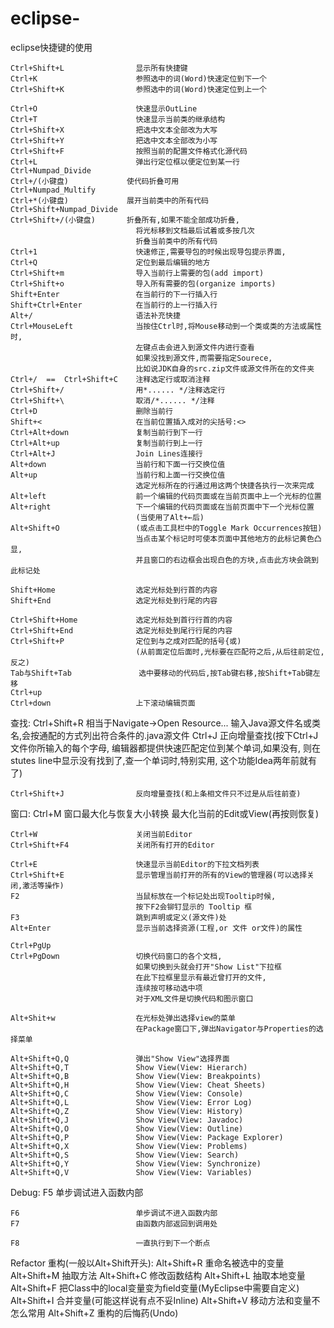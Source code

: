 # eclipse-
eclipse快捷键的使用


	Ctrl+Shift+L				显示所有快捷键
	Ctrl+K						参照选中的词(Word)快速定位到下一个
	Ctrl+Shift+K				参照选中的词(Word)快速定位到上一个
	
	Ctrl+O						快速显示OutLine 
	Ctrl+T						快速显示当前类的继承结构
	Ctrl+Shift+X				把选中文本全部改为大写
	Ctrl+Shift+Y				把选中文本全部改为小写
	Ctrl+Shift+F				按照当前的配置文件格式化源代码
	Ctrl+L						弹出行定位框以便定位到某一行
	Ctrl+Numpad_Divide
	Ctrl+/(小键盘)				使代码折叠可用
	Ctrl+Numpad_Multify
	Ctrl+*(小键盘)				展开当前类中的所有代码
	Ctrl+Shift+Numpad_Divide
	Ctrl+Shift+/(小键盘)		折叠所有,如果不能全部成功折叠,
								将光标移到文档最后试着或多按几次
								折叠当前类中的所有代码
	Ctrl+1						快速修正,需要导包的时候出现导包提示界面,
	Ctrl+Q						定位到最后编辑的地方
	Ctrl+Shift+m				导入当前行上需要的包(add import)
	Ctrl+Shift+o				导入所有需要的包(organize imports)
	Shift+Enter					在当前行的下一行插入行
	Shift+Ctrl+Enter			在当前行的上一行插入行
	Alt+/						语法补充快捷
	Ctrl+MouseLeft				当按住Ctrl时,将Mouse移动到一个类或类的方法或属性时,
								左键点击会进入到源文件内进行查看
								如果没找到源文件,而需要指定Sourece,
								比如说JDK自身的src.zip文件或源文件所在的文件夹
	Ctrl+/	==	Ctrl+Shift+C	注释选定行或取消注释
	Ctrl+Shift+/				用*...... */注释选定行
	Ctrl+Shift+\				取消/*...... */注释
	Ctrl+D						删除当前行
	Shift+<						在当前位置插入成对的尖括号:<>
	Ctrl+Alt+down				复制当前行到下一行 
	Ctrl+Alt+up					复制当前行到上一行
	Ctrl+Alt+J					Join Lines连接行
	Alt+down					当前行和下面一行交换位值 
	Alt+up						当前行和上面一行交换位值 
								选定光标所在的行通过用这两个快捷各执行一次来完成
	Alt+left					前一个编辑的代码页面或在当前页面中上一个光标的位置 
	Alt+right					下一个编辑的代码页面或在当前页面中下一个光标位置
								(当使用了Alt+←后)
	Alt+Shift+O					(或点击工具栏中的Toggle Mark Occurrences按钮)
								当点击某个标记时可使本页面中其他地方的此标记黄色凸显,
								并且窗口的右边框会出现白色的方块,点击此方块会跳到此标记处								
	
	Shift+Home					选定光标处到行首的内容
	Shift+End					选定光标处到行尾的内容
	
	Ctrl+Shift+Home				选定光标处到首行行首的内容
	Ctrl+Shift+End				选定光标处到尾行行尾的内容
	Ctrl+Shift+P				定位到与之成对匹配的括号{或)
								(从前面定位后面时,光标要在匹配符之后,从后往前定位,反之) 
	Tab与Shift+Tab				选中要移动的代码后,按Tab键右移,按Shift+Tab键左移
	Ctrl+up	
	Ctrl+down					上下滚动编辑页面
查找:
	Ctrl+Shift+R				相当于Navigate->Open Resource...
								输入Java源文件名或类名,会按通配的方式列出符合条件的.java源文件
	Ctrl+J						正向增量查找(按下Ctrl+J文件你所输入的每个字母,
								编辑器都提供快速匹配定位到某个单词,如果没有,
								则在stutes line中显示没有找到了,查一个单词时,特别实用,
								这个功能Idea两年前就有了)
								
	Ctrl+Shift+J				反向增量查找(和上条相文件只不过是从后往前查) 
窗口:
	Ctrl+M						窗口最大化与恢复大小转换
								最大化当前的Edit或View(再按则恢复)
	
	Ctrl+W						关闭当前Editor
	Ctrl+Shift+F4				关闭所有打开的Editor 
								
	Ctrl+E						快速显示当前Editor的下拉文档列表
	Ctrl+Shift+E				显示管理当前打开的所有的View的管理器(可以选择关闭,激活等操作)								 
	F2							当鼠标放在一个标记处出现Tooltip时候,
								按下F2会铆钉显示的 Tooltip 框
	F3							跳到声明或定义(源文件)处
	Alt+Enter					显示当前选择资源(工程,or 文件 or文件)的属性
	
	Ctrl+PgUp					
	Ctrl+PgDown					切换代码窗口的各个文档,
								如果切换到头就会打开"Show List"下拉框
								在此下拉框里显示有最近曾打开的文件,
								连续按可移动选中项
								对于XML文件是切换代码和图示窗口
	
	Alt+Shit+w					在光标处弹出选择view的菜单
								在Package窗口下,弹出Navigator与Properties的选择菜单
												
	Alt+Shift+Q,Q				弹出"Show View"选择界面
	Alt+Shift+Q,T				Show View(View:	Hierarch)
	Alt+Shift+Q,B				Show View(View: Breakpoints)
	Alt+Shift+Q,H				Show View(View: Cheat Sheets)
	Alt+Shift+Q,C				Show View(View: Console)
	Alt+Shift+Q,L				Show View(View: Error Log)
	Alt+Shift+Q,Z				Show View(View: History)
	Alt+Shift+Q,J				Show View(View: Javadoc)
	Alt+Shift+Q,O				Show View(View: Outline)
	Alt+Shift+Q,P				Show View(View: Package Explorer)
	Alt+Shift+Q,X				Show View(View: Problems)
	Alt+Shift+Q,S				Show View(View: Search)
	Alt+Shift+Q,Y				Show View(View: Synchronize)
	Alt+Shift+Q,V				Show View(View: Variables)
Debug:
	F5							单步调试进入函数内部
	
	F6							单步调试不进入函数内部
	F7							由函数内部返回到调用处
	
	F8							一直执行到下一个断点
Refactor 重构(一般以Alt+Shift开头):
	Alt+Shift+R		重命名被选中的变量
	Alt+Shift+M		抽取方法 
	Alt+Shift+C		修改函数结构
	Alt+Shift+L		抽取本地变量
	Alt+Shift+F		把Class中的local变量变为field变量(MyEclipse中需要自定义)
	Alt+Shift+I		合并变量(可能这样说有点不妥Inline)
	Alt+Shift+V		移动方法和变量不怎么常用
	Alt+Shift+Z		重构的后悔药(Undo) 
